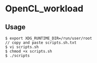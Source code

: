 # OpenCL_workload

## Usage
```
$ export XDG_RUNTIME_DIR=/run/user/root 
// copy and paste scripts.sh.txt 
$ vi scripts.sh 
$ chmod +x scripts.sh
$ ./scripts
```  
